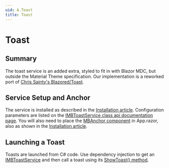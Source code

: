 ```yaml
---
uid: A.Toast
title: Toast
---
```

# Toast

## Summary

The toast service is an added extra, styled to fit in with Blazor MDC, but outside the Material Theme specification. Our implementation is a reworked port of
[Chris Sainty's Blazored/Toast](https://github.com/Blazored/Toast).

## Service Setup and Anchor

The service is installed as described in the [Installation article](xref:A.Installation). Configuration parameters are 
listed on the [IMBToastService class api documentation page](xref:BlazorMdc.IMBToastService). You will also need to place the 
[MBAnchor component](xref:C.MBAnchor) in App.razor, also as shown in the [Installation article](xref:A.Installation).

## Launching a Toast

Toasts are launched from C# code. Use dependency injection to get an [IMBToastService](xref:S.IMBToastService) and then
call a toast using its [ShowToast() method](xref:BlazorMdc.IMBToastService#methods).